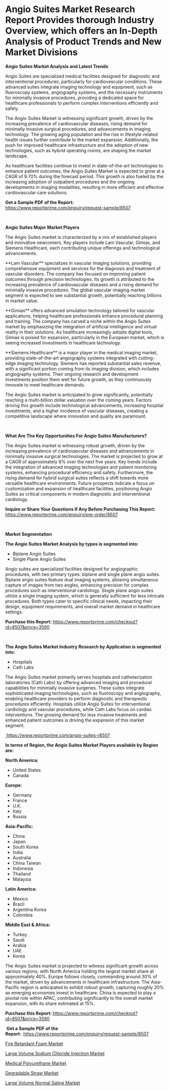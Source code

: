 <p><h1>Angio Suites Market Research Report Provides thorough Industry Overview, which offers an In-Depth Analysis of Product Trends and New Market Divisions</h1></p><p><strong>Angio Suites Market Analysis and Latest Trends</strong></p>
<p><p>Angio Suites are specialized medical facilities designed for diagnostic and interventional procedures, particularly for cardiovascular conditions. These advanced suites integrate imaging technology and equipment, such as fluoroscopy systems, angiography systems, and the necessary instruments for minimally invasive procedures, providing a dedicated space for healthcare professionals to perform complex interventions efficiently and safely.</p><p>The Angio Suites Market is witnessing significant growth, driven by the increasing prevalence of cardiovascular diseases, rising demand for minimally invasive surgical procedures, and advancements in imaging technology. The growing aging population and the rise in lifestyle-related health issues further contribute to the market expansion. Additionally, the push for improved healthcare infrastructure and the adoption of new technologies, such as hybrid operating rooms, are shaping the market landscape.</p><p>As healthcare facilities continue to invest in state-of-the-art technologies to enhance patient outcomes, the Angio Suites Market is expected to grow at a CAGR of 9.70% during the forecast period. This growth is also fueled by the increasing adoption of outpatient procedures and the ongoing developments in imaging modalities, resulting in more efficient and effective cardiovascular care solutions.</p></p>
<p><strong>Get a Sample PDF of the Report:&nbsp;</strong> <a href="https://www.reportprime.com/enquiry/request-sample/8507?utm_campaign=1108&utm_medium=2&utm_source=Github&utm_content=ia&utm_term=27112024&utm_id=angio-suites">https://www.reportprime.com/enquiry/request-sample/8507</a></p>
<p>&nbsp;</p>
<p><strong>Angio Suites Major Market Players</strong></p>
<p><p>The Angio Suites market is characterized by a mix of established players and innovative newcomers. Key players include Lam Vascular, Gimias, and Siemens Healthcare, each contributing unique offerings and technological advancements.</p><p>**Lam Vascular** specializes in vascular imaging solutions, providing comprehensive equipment and services for the diagnosis and treatment of vascular disorders. The company has focused on improving patient outcomes through precision technologies. Its growth is attributed to the increasing prevalence of cardiovascular diseases and a rising demand for minimally invasive procedures. The global vascular imaging market segment is expected to see substantial growth, potentially reaching billions in market value.</p><p>**Gimias** offers advanced simulation technology tailored for vascular applications, helping healthcare professionals enhance procedural planning and training. The company has carved a niche within the Angio Suites market by emphasizing the integration of artificial intelligence and virtual reality in their solutions. As healthcare increasingly adopts digital tools, Gimias is poised for expansion, particularly in the European market, which is seeing increased investments in healthcare technology.</p><p>**Siemens Healthcare** is a major player in the medical imaging market, providing state-of-the-art angiography systems integrated with cutting-edge imaging technology. Siemens has reported substantial sales revenue, with a significant portion coming from its imaging division, which includes angiography systems. Their ongoing research and development investments position them well for future growth, as they continuously innovate to meet healthcare demands.</p><p>The Angio Suites market is anticipated to grow significantly, potentially reaching a multi-billion dollar valuation over the coming years. Factors driving this growth include technological advancements, increasing hospital investments, and a higher incidence of vascular diseases, creating a competitive landscape where innovation and quality are paramount.</p></p>
<p>&nbsp;</p>
<p><strong>What Are The Key Opportunities For Angio Suites Manufacturers?</strong></p>
<p><p>The Angio Suites market is witnessing robust growth, driven by the increasing prevalence of cardiovascular diseases and advancements in minimally invasive surgical technologies. The market is projected to grow at a CAGR of approximately 8% over the next five years. Key trends include the integration of advanced imaging technologies and patient monitoring systems, enhancing procedural efficiency and safety. Furthermore, the rising demand for hybrid surgical suites reflects a shift towards more versatile healthcare environments. Future prospects indicate a focus on customization and expansion of healthcare facilities, positioning Angio Suites as critical components in modern diagnostic and interventional cardiology.</p></p>
<p><strong>Inquire or Share Your Questions If Any Before Purchasing This Report:</strong> <a href="https://www.reportprime.com/enquiry/pre-order/8507?utm_campaign=1108&utm_medium=2&utm_source=Github&utm_content=ia&utm_term=27112024&utm_id=angio-suites">https://www.reportprime.com/enquiry/pre-order/8507</a></p>
<p>&nbsp;</p>
<p><strong>Market Segmentation</strong></p>
<p><strong>The Angio Suites Market Analysis by types is segmented into:</strong></p>
<p><ul><li>Biplane Angio Suites</li><li>Single Plane Angio Suites</li></ul></p>
<p><p>Angio suites are specialized facilities designed for angiographic procedures, with two primary types: biplane and single plane angio suites. Biplane angio suites feature dual imaging systems, allowing simultaneous capture of images from two angles, enhancing precision for complex procedures such as interventional cardiology. Single plane angio suites utilize a single imaging system, which is generally sufficient for less intricate procedures. Both types cater to specific clinical needs, impacting their design, equipment requirements, and overall market demand in healthcare settings.</p></p>
<p><strong>Purchase this Report:&nbsp;</strong><a href="https://www.reportprime.com/checkout?id=8507&price=3590&utm_campaign=1108&utm_medium=2&utm_source=Github&utm_content=ia&utm_term=27112024&utm_id=angio-suites">https://www.reportprime.com/checkout?id=8507&price=3590</a></p>
<p>&nbsp;</p>
<p><strong>The Angio Suites Market Industry Research by Application is segmented into:</strong></p>
<p><ul><li>Hospitals</li><li>Cath Labs</li></ul></p>
<p><p>The Angio Suites market primarily serves hospitals and catheterization laboratories (Cath Labs) by offering advanced imaging and procedural capabilities for minimally invasive surgeries. These suites integrate sophisticated imaging technologies, such as fluoroscopy and angiography, enabling healthcare providers to perform diagnostic and therapeutic procedures efficiently. Hospitals utilize Angio Suites for interventional cardiology and vascular procedures, while Cath Labs focus on cardiac interventions. The growing demand for less invasive treatments and enhanced patient outcomes is driving the expansion of this market segment.</p></p>
<p><a href="https://www.reportprime.com/angio-suites-r8507?utm_campaign=1108&utm_medium=2&utm_source=Github&utm_content=ia&utm_term=27112024&utm_id=angio-suites">&nbsp;https://www.reportprime.com/angio-suites-r8507</a></p>
<p><strong>In terms of Region, the Angio Suites Market Players available by Region are:</strong></p>
<p>
    <p> <strong> North America: </strong>
        <ul>
            <li>United States</li>
            <li>Canada</li>
        </ul>
        </p> 
    <p> <strong> Europe: </strong>
        <ul>
            <li>Germany</li>
            <li>France</li>
            <li>U.K.</li>
            <li>Italy</li>
            <li>Russia</li>
        </ul>
        </p> 
    <p> <strong> Asia-Pacific: </strong>
        <ul>
            <li>China</li>
            <li>Japan</li>
            <li>South Korea</li>
            <li>India</li>
            <li>Australia</li>
            <li>China Taiwan</li>
            <li>Indonesia</li>
            <li>Thailand</li>
            <li>Malaysia</li>
        </ul>
        </p> 
    <p> <strong> Latin America: </strong>
        <ul>
            <li>Mexico</li>
            <li>Brazil</li>
            <li>Argentina Korea</li>
            <li>Colombia</li>
        </ul>
        </p> 
    <p> <strong> Middle East & Africa: </strong>
        <ul>
            <li>Turkey</li>
            <li>Saudi</li>
            <li>Arabia</li>
            <li>UAE</li>
            <li>Korea</li>
        </ul>
    </p>
    </p>
<p><p>The Angio Suites market is projected to witness significant growth across various regions, with North America holding the largest market share at approximately 40%. Europe follows closely, commanding around 30% of the market, driven by advancements in healthcare infrastructure. The Asia-Pacific region is anticipated to exhibit robust growth, capturing roughly 20% as emerging economies invest in healthcare. China is expected to play a pivotal role within APAC, contributing significantly to the overall market expansion, with its share estimated at 15%.</p></p>
<p><strong>Purchase this Report: </strong><a href="https://www.reportprime.com/checkout?id=8507&price=3590&utm_campaign=1108&utm_medium=2&utm_source=Github&utm_content=ia&utm_term=27112024&utm_id=angio-suites">https://www.reportprime.com/checkout?id=8507&price=3590</a></p>
<p>&nbsp;<strong>Get a Sample PDF of the Report:&nbsp;&nbsp;</strong><a href="https://www.reportprime.com/enquiry/request-sample/8507?utm_campaign=1108&utm_medium=2&utm_source=Github&utm_content=ia&utm_term=27112024&utm_id=angio-suites">https://www.reportprime.com/enquiry/request-sample/8507</a></p>
<p><strong></strong></p>
<p><p><a href="https://www.linkedin.com/pulse/market-forecasting-change-global-fire-retardant-foam-dynamics-4cmpc?utm_campaign=1108&utm_medium=2&utm_source=Github&utm_content=ia&utm_term=27112024&utm_id=angio-suites">Fire Retardant Foam Market</a></p><p><a href="https://issuu.com/reportprime-2/docs/large-volume-sodium-chloride-inject_b22895fa3c93e2?utm_campaign=1108&utm_medium=2&utm_source=Github&utm_content=ia&utm_term=27112024&utm_id=angio-suites">Large Volume Sodium Chloride Injection Market</a></p><p><a href="https://www.linkedin.com/pulse/medical-polyurethane-market-growth-segmentation-regional-rx2jf?utm_campaign=1108&utm_medium=2&utm_source=Github&utm_content=ia&utm_term=27112024&utm_id=angio-suites">Medical Polyurethane Market</a></p><p><a href="https://www.linkedin.com/pulse/global-degradable-straw-market-forecast-2024-2031-trends-impact-nnuqe?utm_campaign=1108&utm_medium=2&utm_source=Github&utm_content=ia&utm_term=27112024&utm_id=angio-suites">Degradable Straw Market</a></p><p><a href="https://issuu.com/reportprime-2/docs/large-volume-normal-saline-market-s_2d829df642d2c8?utm_campaign=1108&utm_medium=2&utm_source=Github&utm_content=ia&utm_term=27112024&utm_id=angio-suites">Large Volume Normal Saline Market</a></p></p>